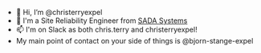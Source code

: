 - 👋 Hi, I’m @christerryexpel
- 🤝 I'm a Site Reliability Engineer from [SADA Systems](https://github.com/sadasystems)
- 📫 I'm on Slack as both chris.terry and christerryexpel!
- My main point of contact on your side of things is @bjorn-stange-expel 

<!---
christerryexpel/christerryexpel is a ✨ special ✨ repository because its `README.md` (this file) appears on your GitHub profile.
You can click the Preview link to take a look at your changes.
--->
